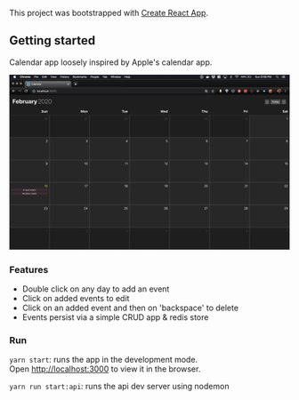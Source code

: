 This project was bootstrapped with [Create React App](https://github.com/facebook/create-react-app).

## Getting started

Calendar app loosely inspired by Apple's calendar app.

![Wonder](https://github.com/julesterrien/calendar/blob/master/calendar.png)

### Features
- Double click on any day to add an event
- Click on added events to edit
- Click on an added event and then on 'backspace' to delete
- Events persist via a simple CRUD app & redis store

### Run

`yarn start`: runs the app in the development mode.<br />
Open [http://localhost:3000](http://localhost:3000) to view it in the browser.

`yarn run start:api`: runs the api dev server using nodemon
